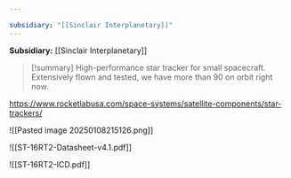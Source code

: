 ```yaml
---

subsidiary: "[[Sinclair Interplanetary]]"
---
```


**Subsidiary:** [[Sinclair Interplanetary]]

>[!summary]
>High-performance star tracker for small spacecraft. Extensively flown and tested, we have more than 90 on orbit right now.

https://www.rocketlabusa.com/space-systems/satellite-components/star-trackers/

![[Pasted image 20250108215126.png]]

![[ST-16RT2-Datasheet-v4.1.pdf]]

![[ST-16RT2-ICD.pdf]]